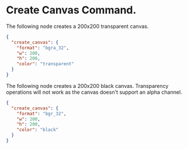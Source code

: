 # Create Canvas Command.

The following node creates a 200x200 transparent canvas. 
```json
{
  "create_canvas": {
    "format": "bgra_32",
    "w": 200,
    "h": 200,
    "color": "transparent"
  }
}
```

The following node creates a 200x200 black canvas. Transparency operations will not work as the canvas doesn't support an alpha channel.  
```json
{
  "create_canvas": {
    "format": "bgr_32",
    "w": 200,
    "h": 200,
    "color": "black"
  }
}
```
